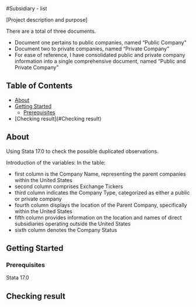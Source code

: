 #Subsidiary - list

[Project description and purpose]

There are a total of three documents. 
- Document one pertains to public companies, named “Public Company”
- Document two to private companies, named “Private Company”
- For ease of reference, I have consolidated public and private company information into a single comprehensive document, named “Public and Private Company”


## Table of Contents

- [About](#about)
- [Getting Started](#getting-started)
  - [Prerequisites](#prerequisites)
- [Checking result](#Checking result)


## About

Using Stata 17.0 to check the possible duplicated observations.

Introduction of the variables:
In the table:
- first column is the Company Name, representing the parent companies within the United States 
- second column comprises Exchange Tickers 
- third column indicates the Company Type, categorized as either a public or private company 
- fourth column displays the location of the Parent Company, specifically within the United States 
- fifth column provides information on the location and names of direct subsidiaries operating outside the United States 
- sixth column denotes the Company Status


## Getting Started

### Prerequisites

Stata 17.0

## Checking result

